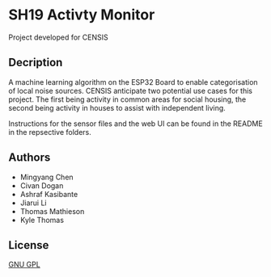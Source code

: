 # SH19 Activty Monitor

Project developed for CENSIS

## Decription
A machine learning algorithm on the ESP32 Board to enable categorisation of local noise sources. CENSIS anticipate two potential use cases for this project. The first being activity in common areas for social housing, the second being activity in houses to assist with independent living.

Instructions for the sensor files and the web UI can be found in the README in the repsective folders.


## Authors

- Mingyang Chen
- Civan Dogan
- Ashraf Kasibante
- Jiarui Li 
- Thomas Mathieson 
- Kyle Thomas

## License
[GNU GPL](COPYING)
